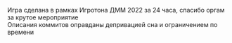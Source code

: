 Игра сделана в рамках Игротона ДММ 2022 за 24 часа, спасибо оргам за крутое мероприятие\
Описания коммитов оправданы депривацией сна и ограничением по времени
